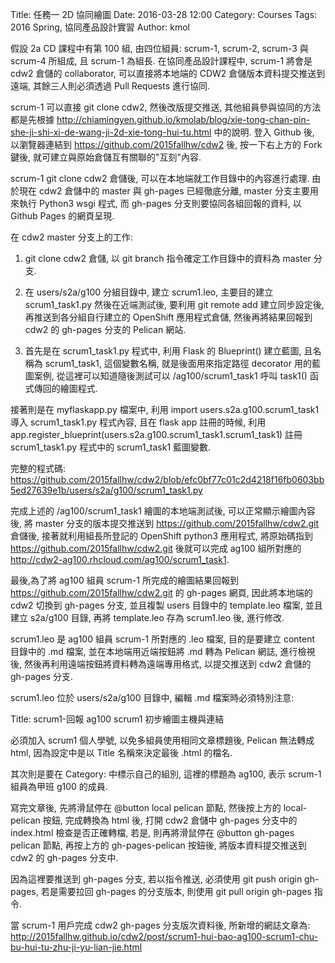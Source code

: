 Title: 任務一 2D 協同繪圖
Date: 2016-03-28 12:00
Category: Courses
Tags: 2016 Spring, 協同產品設計實習
Author: kmol

假設 2a CD 課程中有第 100 組, 由四位組員: scrum-1, scrum-2,  scrum-3 與 scrum-4 所組成, 且 scrum-1 為組長. 在協同產品設計課程中, scrum-1 將會是 cdw2 倉儲的 collaborator, 可以直接將本地端的 CDW2 倉儲版本資料提交推送到遠端, 其餘三人則必須透過 Pull Requests 進行協同.

<!-- PELICAN_END_SUMMARY -->

scrum-1 可以直接 git clone cdw2, 然後改版提交推送, 其他組員參與協同的方法都是先根據 <a href="http://chiamingyen.github.io/kmolab/blog/xie-tong-chan-pin-she-ji-shi-xi-de-wang-ji-2d-xie-tong-hui-tu.html">http://chiamingyen.github.io/kmolab/blog/xie-tong-chan-pin-she-ji-shi-xi-de-wang-ji-2d-xie-tong-hui-tu.html</a> 中的說明. 登入 Github 後, 以瀏覽器連結到 <a href="https://github.com/2015fallhw/cdw2">https://github.com/2015fallhw/cdw2</a> 後, 按一下右上方的  Fork 鍵後, 就可建立與原始倉儲互有關聯的"互刻"內容.

scrum-1 git clone cdw2 倉儲後, 可以在本地端就工作目錄中的內容進行處理. 由於現在 cdw2 倉儲中的 master 與 gh-pages 已經徹底分離, master 分支主要用來執行 Python3 wsgi 程式, 而 gh-pages 分支則要協同各組回報的資料, 以 Github Pages 的網頁呈現.

在 cdw2 master 分支上的工作:

1. git clone cdw2 倉儲, 以 git branch 指令確定工作目錄中的資料為 master 分支.

2. 在 users/s2a/g100 分組目錄中, 建立 scrum1.leo, 主要目的建立 scrum1_task1.py 然後在近端測試後, 要利用 git remote add 建立同步設定後, 再推送到各分組自行建立的 OpenShift 應用程式倉儲,  然後再將結果回報到 cdw2 的 gh-pages 分支的 Pelican 網站.

3. 首先是在 scrum1_task1.py 程式中, 利用 Flask 的 Blueprint() 建立藍圖, 且名稱為 scrum1_task1, 這個變數名稱, 就是後面用來指定路徑 decorator 用的藍圖案例, 從這裡可以知道隨後測試可以 /ag100/scrum1_task1 呼叫 task1() 函式傳回的繪圖程式.

接著則是在 myflaskapp.py 檔案中, 利用 import users.s2a.g100.scrum1_task1 導入 scrum1_task1.py 程式內容, 且在 flask app 註冊的時候, 利用 app.register_blueprint(users.s2a.g100.scrum1_task1.scrum1_task1) 註冊 scrum1_task1.py 程式中的 scrum1_task1 藍圖變數.

完整的程式碼: <a href="https://github.com/2015fallhw/cdw2/blob/efc0bf77c01c2d4218f16fb0603bb5ed27639e1b/users/s2a/g100/scrum1_task1.py">https://github.com/2015fallhw/cdw2/blob/efc0bf77c01c2d4218f16fb0603bb5ed27639e1b/users/s2a/g100/scrum1_task1.py</a>  

完成上述的 /ag100/scrum1_task1 繪圖的本地端測試後, 可以正常顯示繪圖內容後, 將 master 分支的版本提交推送到 https://github.com/2015fallhw/cdw2.git 倉儲後, 接著就利用組長所登記的 OpenShift python3 應用程式, 將原始碼指到 https://github.com/2015fallhw/cdw2.git 後就可以完成 ag100 組所對應的 <a href="http://cdw2-ag100.rhcloud.com/ag100/scrum1_task1">http://cdw2-ag100.rhcloud.com/ag100/scrum1_task1</a>.

最後,為了將 ag100 組員 scrum-1 所完成的繪圖結果回報到 https://github.com/2015fallhw/cdw2.git 的 gh-pages 網頁, 因此將本地端的 cdw2 切換到 gh-pages 分支, 並且複製 users 目錄中的 template.leo 檔案, 並且建立 s2a/g100 目錄, 再將 template.leo 存為 scrum1.leo 後, 進行修改.

scrum1.leo 是 ag100 組員 scrum-1 所對應的 .leo 檔案, 目的是要建立 content 目錄中的 .md 檔案, 並在本地端用近端按鈕將 .md 轉為 Pelican 網誌, 進行檢視後, 然後再利用遠端按鈕將資料轉為遠端專用格式, 以提交推送到 cdw2 倉儲的 gh-pages 分支.

scrum1.leo 位於 users/s2a/g100 目錄中, 編輯 .md 檔案時必須特別注意:
    
Title: scrum1-回報 ag100 scrum1 初步繪圖主機與連結

必須加入 scrum1 個人學號, 以免多組員使用相同文章標題後, Pelican 無法轉成 html, 因為設定中是以 Title 名稱來決定最後 .html 的檔名.

其次則是要在 Category: 中標示自己的組別, 這裡的標題為 ag100, 表示 scrum-1 組員為甲班 g100 的成員.

寫完文章後, 先將滑鼠停在 @button local pelican 節點, 然後按上方的 local-pelican 按鈕, 完成轉換為 html 後, 打開 cdw2 倉儲中 gh-pages 分支中的 index.html 檢查是否正確轉檔, 若是, 則再將滑鼠停在 @button gh-pages pelican 節點, 再按上方的 gh-pages-pelican 按鈕後, 將版本資料提交推送到 cdw2 的 gh-pages 分支中.

因為這裡要推送到 gh-pages 分支, 若以指令推送, 必須使用 git push origin gh-pages, 若是需要拉回 gh-pages 的分支版本, 則使用 git pull origin gh-pages 指令.

當 scrum-1 用戶完成 cdw2 gh-pages 分支版次資料後, 所新增的網誌文章為: <a href="http://2015fallhw.github.io/cdw2/post/scrum1-hui-bao-ag100-scrum1-chu-bu-hui-tu-zhu-ji-yu-lian-jie.html">http://2015fallhw.github.io/cdw2/post/scrum1-hui-bao-ag100-scrum1-chu-bu-hui-tu-zhu-ji-yu-lian-jie.html</a>




    


